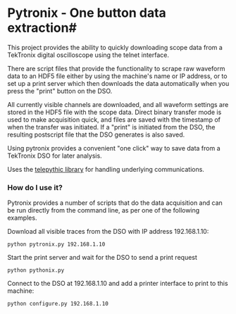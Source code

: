 # Pytronix - One button data extraction#

This project provides the ability to quickly downloading scope data from a TekTronix digital oscilloscope using the telnet interface.

There are script files that provide the functionality to scrape raw waveform data to an HDF5 file either by using the machine's name or IP address, or to set up a print server which then downloads the data automatically when you press the "print" button on the DSO.

All currently visible channels are downloaded, and all waveform settings are stored in the HDF5 file with the scope data. Direct binary transfer mode is used to make acquisition quick, and files are saved with the timestamp of when the transfer was initiated. If a "print" is initiated from the DSO, the resulting postscript file that the DSO generates is also saved.

Using pytronix provides a convenient "one click" way to save data from a TekTronix DSO for later analysis.

Uses the [telepythic library](https://bitbucket.org/martijnj/telepythic) for handling underlying communications.


### How do I use it? ###
Pytronix provides a number of scripts that do the data acquisition and can be run directly from the command line, as per one of the following examples.

Download all visible traces from the DSO with IP address 192.168.1.10:
```
python pytronix.py 192.168.1.10
```

Start the print server and wait for the DSO to send a print request
```
python pythonix.py
```

Connect to the DSO at 192.168.1.10 and add a printer interface to print to this machine:
```
python configure.py 192.168.1.10
```
